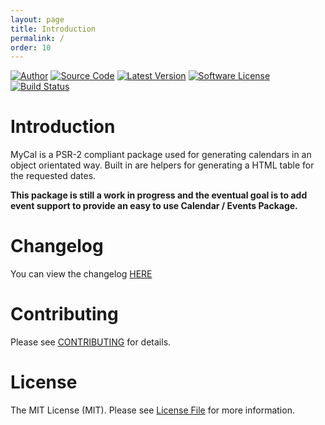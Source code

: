 ```yaml
---
layout: page
title: Introduction
permalink: /
order: 10
---
```

[![Author](http://img.shields.io/badge/author-@mikebarlow-red.svg?style=flat-square)](https://twitter.com/mikebarlow)
[![Source Code](http://img.shields.io/badge/source-mikebarlow/mycal-brightgreen.svg?style=flat-square)](https://github.com/mikebarlow/mycal)
[![Latest Version](https://img.shields.io/github/release/mikebarlow/mycal.svg?style=flat-square)](https://github.com/mikebarlow/mycal/releases)
[![Software License](https://img.shields.io/badge/license-MIT-brightgreen.svg?style=flat-square)](https://github.com/mikebarlow/mycal/blob/master/LICENSE)
[![Build Status](https://img.shields.io/travis/mikebarlow/MyCal/master.svg?style=flat-square)](https://travis-ci.org/mikebarlow/MyCal)

# Introduction

MyCal is a PSR-2 compliant package used for generating calendars in an object orientated way. Built in are helpers for generating a HTML table for the requested dates.

**This package is still a work in progress and the eventual goal is to add event support to provide an easy to use Calendar / Events Package.**

# Changelog

You can view the changelog [HERE](https://github.com/mikebarlow/mycal/blob/master/CHANGELOG.md)

# Contributing

Please see [CONTRIBUTING](https://github.com/mikebarlow/mycal/blob/master/CONTRIBUTING.md) for details.

# License

The MIT License (MIT). Please see [License File](https://github.com/mikebarlow/mycal/blob/master/LICENSE) for more information.